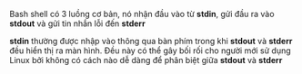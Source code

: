 Bash shell có 3 luồng cơ bản, nó nhận đầu vào từ **stdin**, gửi đầu ra vào **stdout** và gửi tin nhắn lỗi đến **stderr**

**stdin** thường được nhập vào thông qua bàn phím trong khi **stdout** và **stderr** đều hiển thị ra màn hình. Đều này có thể gây bối rối cho người mới sử dụng Linux bởi không có cách nào dễ dàng để phân biệt giữa **stdout** và **stderr**
